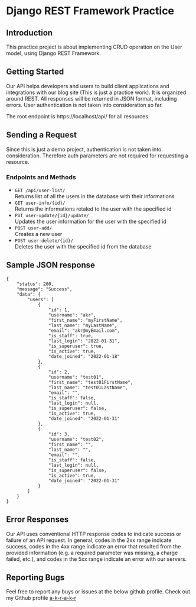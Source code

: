 # Django REST Framework Practice


## Introduction
This practice project is about implementing CRUD operation on the User model, using Django REST Framework.


## Getting Started
Our API helps developers and users to build client applications and integrations with our blog site (This is just a practice work).
It is organized around REST. All responses will be returned in JSON format, including errors. User authentication is not taken into consideration so far.

The root endpoint is https://localhost/api/ for all resources.


## Sending a Request
Since this is just a demo project, authentication is not taken into consideration. Therefore auth parameters are not required for requesting a resource.

### Endpoints and Methods

- ``` GET /api/user-list/ ``` <br />
Returns list of all the users in the database with their informations
- ``` GET user-info/{id}/ ``` <br />
Returns the informations retaled to the user with the specified id
- ``` PUT user-update/{id}/update/ ``` <br />
Updates the user information for the user with the specified id
- ``` POST user-add/ ``` <br />
Creates a new user
- ``` POST user-delete/{id}/ ``` <br />
Deletes the user with the specified id from the database

## Sample JSON response
```
{
    "status": 200,
    "message": "Success",
    "data": {
        "users": [
            {
                "id": 1,
                "username": "akr",
                "first_name": "myFirstName",
                "last_name": "myLastName",
                "email": "akr@myEmail.com",
                "is_staff": true,
                "last_login": "2022-01-31",
                "is_superuser": true,
                "is_active": true,
                "date_joined": "2022-01-18"
            },
            {
                "id": 2,
                "username": "test01",
                "first_name": "test01FirstName",
                "last_name": "test01LastName",
                "email": "",
                "is_staff": false,
                "last_login": null,
                "is_superuser": false,
                "is_active": true,
                "date_joined": "2022-01-31"
            },
            {
                "id": 3,
                "username": "test02",
                "first_name": "",
                "last_name": "",
                "email": "",
                "is_staff": false,
                "last_login": null,
                "is_superuser": false,
                "is_active": true,
                "date_joined": "2022-01-31"
            }
        ]
    }
}
```

## Error Responses
Our API uses conventional HTTP response codes to indicate success or failure of an API request. In general, codes in the 2xx range indicate success, codes in the 4xx range indicate an error that resulted from the provided information (e.g. a required parameter was missing, a charge failed, etc.), and codes in the 5xx range indicate an error with our servers.


## Reporting Bugs
Feel free to report any buys or issues at the below github profile.
Check out my Github profile [a-k-r-a-k-r](https://github.com/a-k-r-a-k-r)
